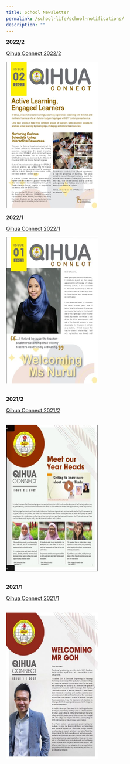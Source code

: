 ```yaml
---
title: School Newsletter
permalink: /school-life/school-notifications/
description: ""
---
```

**2022/2**

[Qihua Connect 2022/2](https://online.flipbuilder.com/zlpi/arcn/)

<img src="/images/Useful Links/qihua connect 2.jpg" style="width:250px;height:400px;">


**2022/1**

[Qihua Connect 2022/1](https://online.flipbuilder.com/zlpi/arcn/)

<img src="/images/Useful Links/Newsletter Image 1.jpeg" style="width:250px;height:400px;">
<BR>
<BR>

**2021/2**

[Qihua Connect 2021/2](https://qihuapri.ready.sg/2021-2/Qihua%20Primary%20School%20eNewsletter%202021b.html)

<BR>
<img src="/images/Useful Links/Newsletter Image 2.jpg" style="width:250px;height:400px;">

<BR>
<BR>

**2021/1**

[Qihua Connect 2021/1](https://qihuapri.ready.sg/2021-1/Qihua%20Primary%20School%20eNewsletter%202021a.html)

<BR>
<img src="/images/Useful Links/Newsletter Image 3.jpg" style="width:250px;height:400px;">

<BR>
<BR>